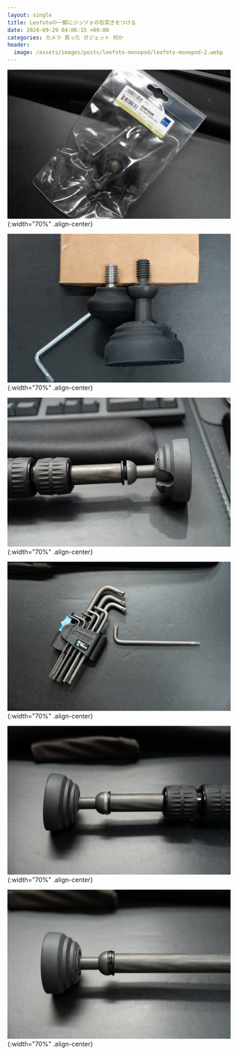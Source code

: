 ```yaml
---
layout: single
title: Leofotoの一脚にジッツォの石突きをつける
date: 2024-09-29 04:06:15 +09:00
categories: カメラ 買った ガジェット 何か
header:
  image: /assets/images/posts/leofoto-monopod/leofoto-monopod-2.webp
---
```



![](/assets/images/posts/leofoto-monopod/leofoto-monopod-1.webp){:width="70%" .align-center}

![](/assets/images/posts/leofoto-monopod/leofoto-monopod-3.webp){:width="70%" .align-center}

![](/assets/images/posts/leofoto-monopod/leofoto-monopod-4.webp){:width="70%" .align-center}

![](/assets/images/posts/leofoto-monopod/leofoto-monopod-5.webp){:width="70%" .align-center}

![](/assets/images/posts/leofoto-monopod/leofoto-monopod-6.webp){:width="70%" .align-center}

![](/assets/images/posts/leofoto-monopod/leofoto-monopod-7.webp){:width="70%" .align-center}

